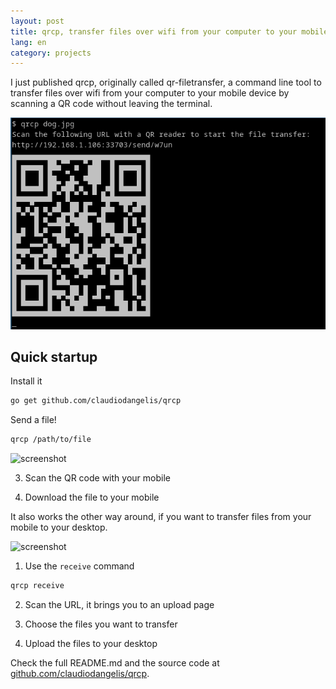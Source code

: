 ```yaml
---
layout: post
title: qrcp, transfer files over wifi from your computer to your mobile device by scanning a QR code without leaving the terminal
lang: en
category: projects
---
```


I just published qrcp, originally called qr-filetransfer, a command line tool to transfer files over wifi from your computer to your mobile device by scanning a QR code without leaving the terminal.

![screenshot](assets/img/posts/qrcp.png)

<!--more-->

## Quick startup



Install it

```sh
go get github.com/claudiodangelis/qrcp
```



Send a file!



```sh
qrcp /path/to/file
```

![screenshot](https://raw.githubusercontent.com/claudiodangelis/qr-filetransfer/qrcp/demo.gif)

3. Scan the QR code with your mobile

4. Download the file to your mobile



It also works the other way around, if you want to transfer files from your mobile to your desktop.

![screenshot](https://raw.githubusercontent.com/claudiodangelis/qr-filetransfer/qrcp/mobile-demo.gif)

1. Use the `receive` command

```sh
qrcp receive 
```

2. Scan the URL, it brings you to an upload page

3. Choose the files you want to transfer

4. Upload the files to your desktop



Check the full README.md and the source code at [github.com/claudiodangelis/qrcp](https://github.com/claudiodangelis/qrcp).


